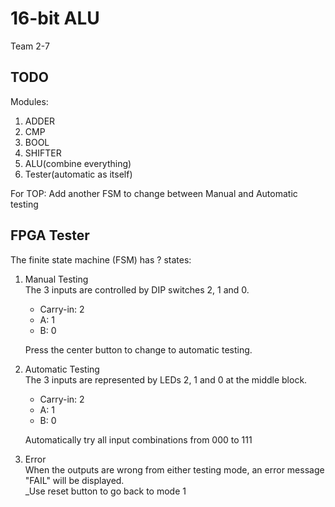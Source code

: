 # 16-bit ALU
Team 2-7

## TODO
Modules:
1. ADDER
2. CMP
3. BOOL
4. SHIFTER
5. ALU(combine everything)
6. Tester(automatic as itself)

For TOP:
Add another FSM to change between Manual and Automatic testing


## FPGA Tester
The finite state machine (FSM) has ? states:
1. Manual Testing  
    The 3 inputs are controlled by DIP switches 2, 1 and 0.
    * Carry-in: 2
    * A: 1
    * B: 0

    Press the center button to change to automatic testing.
2. Automatic Testing  
    The 3 inputs are represented by LEDs 2, 1 and 0 at the middle block.
    * Carry-in: 2
    * A: 1
    * B: 0

    Automatically try all input combinations from 000 to 111
3. Error  
    When the outputs are wrong from either testing mode, an error message "FAIL"
    will be displayed.  
    _Use reset button to go back to mode 1
